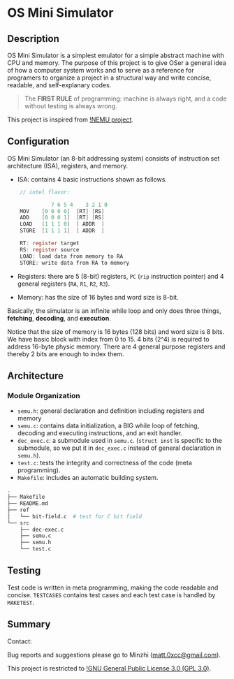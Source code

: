 # OS Mini Simulator

## Description

OS Mini Simulator is a simplest emulator for a simple abstract machine with CPU and
memory. The purpose of this project is to give OSer a general idea of how
a computer system works and to serve as a reference for programers to organize a
project in a structural way and write concise, readable, and self-explanary
codes.

> The **FIRST RULE** of programming: machine is always right, and a code without testing is always wrong. 

This project is inspired from [!NEMU project](https://github.com/NJU-ProjectN/nemu).

## Configuration

OS Mini Simulator (an 8-bit addressing system) consists of instruction set
architecture (ISA), registers, and memory.

- ISA: contains 4 basic instructions shown as follows.
	
```c
	// intel flavor:

		      7 6 5 4    3 2 1 0
	MOV    [0 0 0 0]  [RT] [RS]
	ADD    [0 0 0 1]  [RT] [RS]
	LOAD   [1 1 1 0]  [ ADDR  ]
	STORE  [1 1 1 1]  [ ADDR  ]

	RT: register target
	RS: register source
	LOAD: load data from memory to RA
	STORE: write data from RA to memory
```

- Registers: there are 5 (8-bit) registers, `PC` (`rip` instruction pointer) and 4 general registers (`RA`, `R1`, `R2`, `R3`).

- Memory: has the size of 16 bytes and word size is 8-bit.

Basically, the simulator is an infinite while loop and only does three things,
**fetching**, **decoding**, and **execution**.

Notice that the size of memory is 16 bytes (128 bits) and word size is 8 bits. We
have basic block with index from 0 to 15. 4 bits (2^4) is required to address 16-byte
physic memory. There are 4 general purpose registers and thereby 2 bits are enough
to index them.

## Architecture

### Module Organization

- `semu.h`: general declaration and definition including registers and memory
- `semu.c`: contains data initialization, a BIG while loop of fetching, decoding and executing instructions,
	and an exit handler.
- `dec_exec.c`: a submodule used in `semu.c`. (`struct inst` is specific to
	the submodule, so we put it in `dec_exec.c` instead of general declaration
	in `semu.h`).
- `test.c`: tests the integrity and correctness of the code (meta programming).
- `Makefile`: includes an automatic building system.

```bash
.
├── Makefile
├── README.md
├── ref
│   └── bit-field.c  # test for C bit field
└── src
	├── dec-exec.c
	├── semu.c
	├── semu.h
	└── test.c
```

## Testing

Test code is written in meta programming, making the code readable and concise.
`TESTCASES` contains test cases and each test case is handled by `MAKETEST`.



## Summary

Contact:

Bug reports and suggestions please go to Minzhi (matt.0xcc@gmail.com).

This project is restricted to [!GNU General Public License 3.0 (GPL 3.0)](https://opensource.org/licenses/GPL-3.0).
